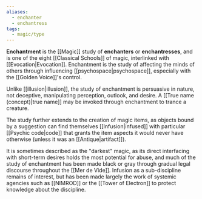 ```yaml
---
aliases:
  - enchanter
  - enchantress
tags:
  - magic/type
---
```


**Enchantment** is the [[Magic]] study of **enchanters** or **enchantresses**, and is one of the eight [[Classical Schools]] of magic, interlinked with [[Evocation|Evocation]]. Enchantment is the study of affecting the minds of others through influencing [[psychospace|psychospace]], especially with the [[Golden Voice]]'s control. 

Unlike [[illusion|illusion]], the study of enchantment is persuasive in nature, not deceptive, manipulating perception, outlook, and desire. A [[True name (concept)|true name]] may be invoked through enchantment to trance a creature. 

The study further extends to the creation of magic items, as objects bound by a suggestion can find themselves [[Infusion|infused]] with particular [[Psychic code|code]] that grants the item aspects it would never have otherwise (unless it was an [[Antique|artifact]]). 

It is sometimes described as the "darkest" magic, as its direct interfacing with short-term desires holds the most potential for abuse, and much of the study of enchantment has been made black or gray through gradual legal discourse throughout the [[Mer de Vide]]. Infusion as a sub-discipline remains of interest, but has been made largely the work of systemic agencies such as [[NIMROD]] or the [[Tower of Electron]] to protect knowledge about the discipline.